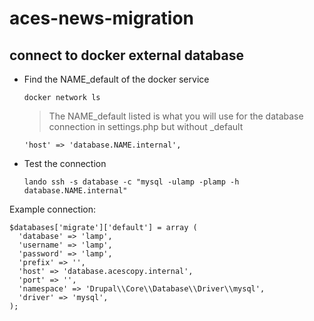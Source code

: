 # aces-news-migration

## connect to docker external database
- Find the NAME_default of the docker service

      docker network ls
     > The NAME_default listed is what you will use for the database connection in settings.php but without _default

      'host' => 'database.NAME.internal',
- Test the connection

      lando ssh -s database -c "mysql -ulamp -plamp -h database.NAME.internal"

Example connection:

    $databases['migrate']['default'] = array (
      'database' => 'lamp',
      'username' => 'lamp',
      'password' => 'lamp',
      'prefix' => '',
      'host' => 'database.acescopy.internal',
      'port' => '',
      'namespace' => 'Drupal\\Core\\Database\\Driver\\mysql',
      'driver' => 'mysql',
    );
